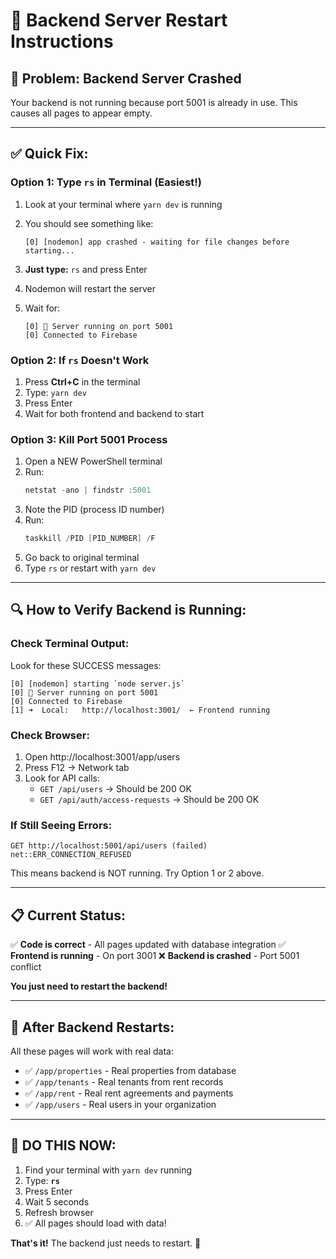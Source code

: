 # 🔄 Backend Server Restart Instructions

## 🐛 **Problem: Backend Server Crashed**

Your backend is not running because port 5001 is already in use. This causes all pages to appear empty.

---

## ✅ **Quick Fix:**

### **Option 1: Type `rs` in Terminal** (Easiest!)

1. Look at your terminal where `yarn dev` is running
2. You should see something like:
   ```
   [0] [nodemon] app crashed - waiting for file changes before starting...
   ```

3. **Just type:** `rs` and press Enter
4. Nodemon will restart the server
5. Wait for:
   ```
   [0] 🚀 Server running on port 5001
   [0] Connected to Firebase
   ```

### **Option 2: If `rs` Doesn't Work**

1. Press **Ctrl+C** in the terminal
2. Type: `yarn dev`
3. Press Enter
4. Wait for both frontend and backend to start

### **Option 3: Kill Port 5001 Process**

1. Open a NEW PowerShell terminal
2. Run:
   ```powershell
   netstat -ano | findstr :5001
   ```
3. Note the PID (process ID number)
4. Run:
   ```powershell
   taskkill /PID [PID_NUMBER] /F
   ```
5. Go back to original terminal
6. Type `rs` or restart with `yarn dev`

---

## 🔍 **How to Verify Backend is Running:**

### **Check Terminal Output:**
Look for these SUCCESS messages:
```
[0] [nodemon] starting `node server.js`
[0] 🚀 Server running on port 5001
[0] Connected to Firebase
[1] ➜  Local:   http://localhost:3001/  ← Frontend running
```

### **Check Browser:**
1. Open http://localhost:3001/app/users
2. Press F12 → Network tab
3. Look for API calls:
   - `GET /api/users` → Should be 200 OK
   - `GET /api/auth/access-requests` → Should be 200 OK

### **If Still Seeing Errors:**
```
GET http://localhost:5001/api/users (failed) net::ERR_CONNECTION_REFUSED
```
This means backend is NOT running. Try Option 1 or 2 above.

---

## 📋 **Current Status:**

✅ **Code is correct** - All pages updated with database integration
✅ **Frontend is running** - On port 3001
❌ **Backend is crashed** - Port 5001 conflict

**You just need to restart the backend!**

---

## 🎯 **After Backend Restarts:**

All these pages will work with real data:
- ✅ `/app/properties` - Real properties from database
- ✅ `/app/tenants` - Real tenants from rent records
- ✅ `/app/rent` - Real rent agreements and payments
- ✅ `/app/users` - Real users in your organization

---

## 🚀 **DO THIS NOW:**

1. Find your terminal with `yarn dev` running
2. Type: **`rs`**
3. Press Enter
4. Wait 5 seconds
5. Refresh browser
6. ✅ All pages should load with data!

**That's it!** The backend just needs to restart. 🎯

